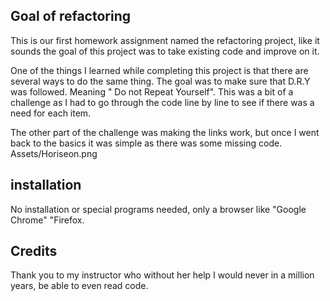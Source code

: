 ## Goal of refactoring
This is our first homework assignment named the refactoring project, like it sounds the goal of this project was to take existing code and improve on it. 

One of the things I learned while completing this project is that there are several ways to do the same thing. The goal was to make sure that D.R.Y was followed. Meaning " Do not Repeat Yourself". This was a bit of a challenge as I had to go through the code line by line to see if there was a need for each item. 

The other part of the challenge was making the links work, but once I went back to the basics it was simple as there was some missing code. 
Assets/Horiseon.png


## installation 
No installation or special programs needed, only a browser like "Google Chrome" "Firefox.


## Credits 

Thank you to my instructor who without her help I would never in a million years, be able to even read code. 
